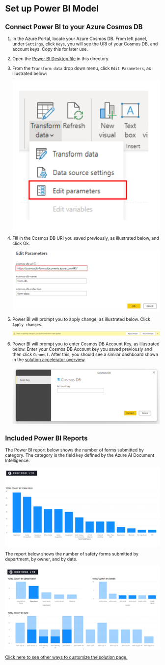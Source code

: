 # Set up Power BI Model

## Connect Power BI to your Azure Cosmos DB

1. In the Azure Portal, locate your Azure Cosmos DB. From left panel, under `Settings`, click `Keys`, you will see the URI of your Cosmos DB, and account keys. Copy this for later use.

1. Open the [Power BI Desktop file](./Safety-Form-Report.pbix) in this directory.

1. From the `Transform data` drop down menu, click `Edit Parameters`, as illustrated below: 

   ![PowerBIDataSource](../media/PBI-Edit-Parameters-with-Box.png)

1. Fill in the Cosmos DB URI you saved previously, as illustrated below, and click Ok.

   ![Power BI Edit Parameters](../media/PBI-Edit-Cosmos-DB-Account-Name-w-Box.png)

1. Power BI will prompt you to apply change, as illustrated below. Click `Apply changes`.

   ![PBI-Apply-Changes](../media/PBI-Apply-Changes.png)

1. Power BI will prompt you to enter Cosmos DB Account Key, as illustrated below. Enter your Cosmos DB Account key you saved previously and then click `Connect`. After this, you should see a similar dashboard shown in the [solution accelerator overview](../README.md).

   ![PBI-Azure-Cosmos-DB-Key](../media/PBI-Enter-Cosmos-Account-Key.png)

## Included Power BI Reports

The  Power BI report below shows the number of forms submitted by category. The category is the field key defined by the Azure AI Document Intelligence.

![PBI w Text Search](../media/PBI-Overview.png)

The report below shows the number of safety forms submitted by department, by owner, and by date.

![PBI w Summary](../media/PBI-Metrics.png)

[Click here to see other ways to customize the solution page.](../README.md#customize-the-solution)
